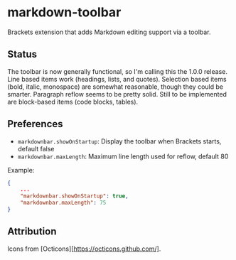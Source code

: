 # markdown-toolbar

Brackets extension that adds Markdown editing support via a toolbar.

## Status

The toolbar is now generally functional, so I'm calling this the 1.0.0 release.
Line based items work (headings, lists, and quotes). Selection based items
(bold, italic, monospace) are somewhat reasonable, though they could be
smarter. Paragraph reflow seems to be pretty solid. Still to be implemented are
block-based items (code blocks, tables).

## Preferences

* `markdownbar.showOnStartup`: Display the toolbar when Brackets starts, default false
* `markdownbar.maxLength`: Maximum line length used for reflow, default 80

Example:

```json
{
    ...
    "markdownbar.showOnStartup": true,
    "markdownbar.maxLength": 75
}
```

## Attribution

Icons from [Octicons][https://octicons.github.com/].


